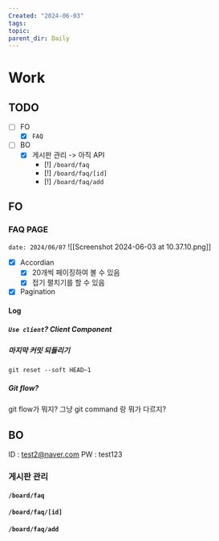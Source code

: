 ```yaml
---
Created: "2024-06-03"
tags: 
topic: 
parent_dir: Daily
---
```

# Work

## TODO
- [ ] FO
	- [x] `FAQ`
- [ ] BO
	- [x] 게시판 관리 -> 아직 API 
		- [!] `/board/faq`
		- [!] `/board/faq/[id]`
		- [!] `/board/faq/add`
## FO
### FAQ PAGE
`date: 2024/06/07`
![[Screenshot 2024-06-03 at 10.37.10.png]]
- [x] Accordian
	- [x] 20개씩 페이징하여 볼 수 있음
	- [x] 접기 펼치기를 할 수 있음
- [x] Pagination
#### Log
##### `Use client`? Client Component

##### 마지막 커밋 되돌리기
```
git reset --soft HEAD~1
```
##### Git flow?
git flow가 뭐지? 그냥 git command 랑 뭐가 다르지?
## BO
ID : test2@naver.com
PW : test123
### 게시판 관리
#### `/board/faq`
#### `/board/faq/[id]`
#### `/board/faq/add`